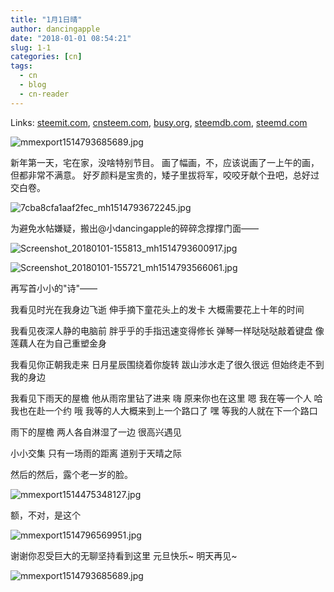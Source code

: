 ```yaml
---
title: "1月1日晴"
author: dancingapple
date: "2018-01-01 08:54:21"
slug: 1-1
categories: [cn]
tags: 
  - cn
  - blog
  - cn-reader
---
```


Links: [steemit.com](https://steemit.com/cn/@dancingapple/1-1), [cnsteem.com](https://cnsteem.com/cn/@dancingapple/1-1), [busy.org](https://busy.org/cn/@dancingapple/1-1), [steemdb.com](https://steemdb.com/cn/@dancingapple/1-1), [steemd.com](https://steemd.com/cn/@dancingapple/1-1)

![mmexport1514793685689.jpg](https://steemitimages.com/DQmcX9Rtba7SRP6rjEvUaYWHrJ4Rj4XS47omNaVRhJknn1g/mmexport1514793685689.jpg)

新年第一天，宅在家，没啥特别节目。
画了幅画，不，应该说画了一上午的画，但都非常不满意。
好歹颜料是宝贵的，矮子里拔将军，咬咬牙献个丑吧，总好过交白卷。

![7cba8cfa1aaf2fec_mh1514793672245.jpg](https://steemitimages.com/DQmcvCuigAcUVEyC1R5AXWAC2vyNW11ecGdRKECDJXxGw5J/7cba8cfa1aaf2fec_mh1514793672245.jpg)

为避免水帖嫌疑，搬出@小dancingapple的碎碎念撑撑门面——

![Screenshot_20180101-155813_mh1514793600917.jpg](https://steemitimages.com/DQmaXu81zMJHX7SFAxpJthythM1AWEogqeSHFLX1KPkZUjk/Screenshot_20180101-155813_mh1514793600917.jpg)

![Screenshot_20180101-155721_mh1514793566061.jpg](https://steemitimages.com/DQmdRu2E22M1kY8v23TBgei9WM6SQqcQNhUe3JjDrXMBLQP/Screenshot_20180101-155721_mh1514793566061.jpg)

再写首小小的"诗"——

我看见时光在我身边飞逝
伸手摘下童花头上的发卡
大概需要花上十年的时间

我看见夜深人静的电脑前
胖乎乎的手指迅速变得修长
弹琴一样哒哒哒敲着键盘
像莲藕人在为自己重塑金身

我看见你正朝我走来
日月星辰围绕着你旋转
跋山涉水走了很久很远
但始终走不到我的身边

我看见下雨天的屋檐
他从雨帘里钻了进来
嗨
原来你也在这里
嗯
我在等一个人
哈
我也在赴一个约
哦
我等的人大概来到上一个路口了
嘿
等我的人就在下一个路口

雨下的屋檐
两人各自淋湿了一边
很高兴遇见

小小交集
只有一场雨的距离
道别于天晴之际


然后的然后，露个老一岁的脸。

![mmexport1514475348127.jpg](https://steemitimages.com/DQmUjSo4XpFGgX5qW3gfniuiSBwsDzxSDijsThMyjd9pM7H/mmexport1514475348127.jpg)

额，不对，是这个

![mmexport1514796569951.jpg](https://steemitimages.com/DQmaQfYeLoKyN7gKe9mCAjpcmGCc5eS9KCKM1XUZn1n4Spa/mmexport1514796569951.jpg)

谢谢你忍受巨大的无聊坚持看到这里
元旦快乐~
明天再见~



![mmexport1514793685689.jpg](https://steemitimages.com/DQmcX9Rtba7SRP6rjEvUaYWHrJ4Rj4XS47omNaVRhJknn1g/mmexport1514793685689.jpg)
